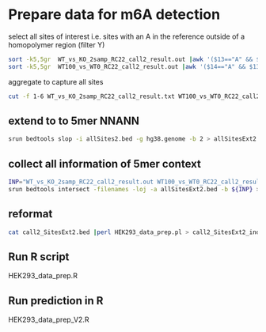 # Prepare data for m6A detection

select all sites of interest i.e. sites with an A in the reference
outside of a homopolymer region (filter Y)
```bash
sort -k5,5gr  WT_vs_KO_2samp_RC22_call2_result.out |awk '($13=="A" && $12!~/Y/)' > WT_vs_KO_2samp_RC22_call2_result.txt
sort -k5,5gr  WT100_vs_WT0_RC22_call2_result.out |awk '($14=="A" && $13!~/Y/)' >  WT100_vs_WT0_RC22_call2_result.txt

```
aggregate to capture all sites
```bash
cut -f 1-6 WT_vs_KO_2samp_RC22_call2_result.txt WT100_vs_WT0_RC22_call2_result.txt | awk '{print $1"\t"$2"\t"$3"\tCand\t0\t"$6;}' |sort -u > allSites.bed
```

## extend to to 5mer NNANN
```bash
srun bedtools slop -i allSites2.bed -g hg38.genome -b 2 > allSitesExt2.bed
```

## collect all information of 5mer context
```bash
INP="WT_vs_KO_2samp_RC22_call2_result.out WT100_vs_WT0_RC22_call2_result.out"
srun bedtools intersect -filenames -loj -a allSitesExt2.bed -b ${INP} > call2_SitesExt2.bed
```

## reformat
```bash
cat call2_SitesExt2.bed |perl HEK293_data_prep.pl > call2_SitesExt2_indel_slim2.txt
```

## Run R script
HEK293_data_prep.R

## Run prediction in R
HEK293_data_prep_V2.R
